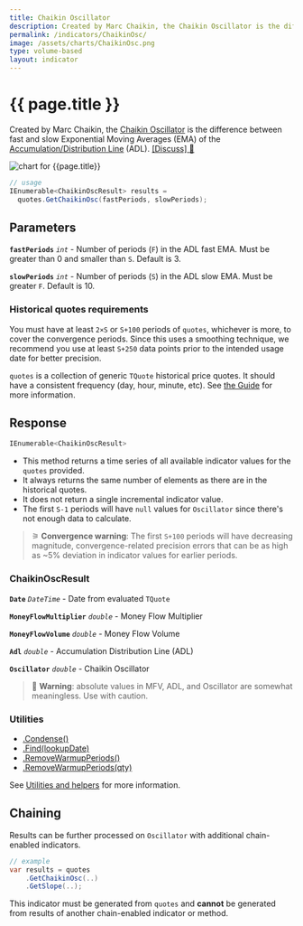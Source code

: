 ```yaml
---
title: Chaikin Oscillator
description: Created by Marc Chaikin, the Chaikin Oscillator is the difference between fast and slow Exponential Moving Averages (EMA) of an Accumulation / Distribution Line (ADL).
permalink: /indicators/ChaikinOsc/
image: /assets/charts/ChaikinOsc.png
type: volume-based
layout: indicator
---
```


# {{ page.title }}

Created by Marc Chaikin, the [Chaikin Oscillator](https://en.wikipedia.org/wiki/Chaikin_Analytics#Chaikin_Oscillator) is the difference between fast and slow Exponential Moving Averages (EMA) of the [Accumulation/Distribution Line]({{site.baseurl}}/indicators/Adl/#content) (ADL).
[[Discuss] &#128172;]({{site.github.repository_url}}/discussions/264 "Community discussion about this indicator")

![chart for {{page.title}}]({{site.baseurl}}{{page.image}})

```csharp
// usage
IEnumerable<ChaikinOscResult> results =
  quotes.GetChaikinOsc(fastPeriods, slowPeriods);
```

## Parameters

**`fastPeriods`** _`int`_ - Number of periods (`F`) in the ADL fast EMA.  Must be greater than 0 and smaller than `S`.  Default is 3.

**`slowPeriods`** _`int`_ - Number of periods (`S`) in the ADL slow EMA.  Must be greater `F`.  Default is 10.

### Historical quotes requirements

You must have at least `2×S` or `S+100` periods of `quotes`, whichever is more,  to cover the convergence periods.  Since this uses a smoothing technique, we recommend you use at least `S+250` data points prior to the intended usage date for better precision.

`quotes` is a collection of generic `TQuote` historical price quotes.  It should have a consistent frequency (day, hour, minute, etc).  See [the Guide]({{site.baseurl}}/guide/#historical-quotes) for more information.

## Response

```csharp
IEnumerable<ChaikinOscResult>
```

- This method returns a time series of all available indicator values for the `quotes` provided.
- It always returns the same number of elements as there are in the historical quotes.
- It does not return a single incremental indicator value.
- The first `S-1` periods will have `null` values for `Oscillator` since there's not enough data to calculate.

>&#9886; **Convergence warning**: The first `S+100` periods will have decreasing magnitude, convergence-related precision errors that can be as high as ~5% deviation in indicator values for earlier periods.

### ChaikinOscResult

**`Date`** _`DateTime`_ - Date from evaluated `TQuote`

**`MoneyFlowMultiplier`** _`double`_ - Money Flow Multiplier

**`MoneyFlowVolume`** _`double`_ - Money Flow Volume

**`Adl`** _`double`_ - Accumulation Distribution Line (ADL)

**`Oscillator`** _`double`_ - Chaikin Oscillator

> &#128681; **Warning**: absolute values in MFV, ADL, and Oscillator are somewhat meaningless.  Use with caution.

### Utilities

- [.Condense()]({{site.baseurl}}/utilities#condense)
- [.Find(lookupDate)]({{site.baseurl}}/utilities#find-indicator-result-by-date)
- [.RemoveWarmupPeriods()]({{site.baseurl}}/utilities#remove-warmup-periods)
- [.RemoveWarmupPeriods(qty)]({{site.baseurl}}/utilities#remove-warmup-periods)

See [Utilities and helpers]({{site.baseurl}}/utilities#utilities-for-indicator-results) for more information.

## Chaining

Results can be further processed on `Oscillator` with additional chain-enabled indicators.

```csharp
// example
var results = quotes
    .GetChaikinOsc(..)
    .GetSlope(..);
```

This indicator must be generated from `quotes` and **cannot** be generated from results of another chain-enabled indicator or method.
